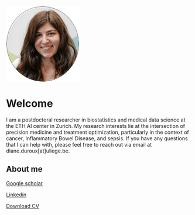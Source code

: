 <!--Text can be **bold**, _italic_, or ~~strikethrough~~.-->

<!--[Link to another page](./another-page.html).-->

<!--There should be whitespace between paragraphs.-->

<!--There should be whitespace between paragraphs. We recommend including a README, or a file with information about your project.-->

<img src="DD.jpg" alt="intro" style="width:200px;height:auto;" > 

# Welcome

I am a postdoctoral researcher in biostatistics and medical data science at the ETH AI center in Zurich. My research interests lie at the intersection of precision medicine and treatment optimization, particularly in the context of cancer, Inflammatory Bowel Disease, and sepsis. If you have any questions that I can help with, please feel free to reach out via email at diane.duroux[at]uliege.be.

## About me

[Google scholar](https://scholar.google.com/citations?user=iqYwecUAAAAJ&hl=fr)

[Linkedin](https://www.linkedin.com/in/diane-duroux/)

<a href="Diane_Duroux_CV.pdf" download>Download CV</a>


<!--| :memo:  [Google scholar]([./another-page.html](https://scholar.google.com/citations?user=iqYwecUAAAAJ&hl=fr))   |-->
<!--|-----------------------------------------|-->

